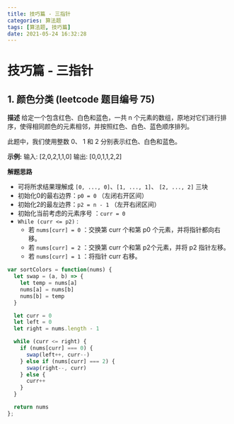 ```yaml
---
title: 技巧篇 - 三指针
categories: 算法题
tags: [算法题, 技巧篇]
date: 2021-05-24 16:32:28
---
```


# 技巧篇 - 三指针

## 1. 颜色分类 (leetcode 题目编号 75)

**描述**
给定一个包含红色、白色和蓝色，一共 n 个元素的数组，原地对它们进行排序，使得相同颜色的元素相邻，并按照红色、白色、蓝色顺序排列。

此题中，我们使用整数 0、 1 和 2 分别表示红色、白色和蓝色。


**示例:**
输入: [2,0,2,1,1,0]
输出: [0,0,1,1,2,2]

**解题思路**
* 可将所求结果理解成 `[0, ..., 0]`、`[1, ..., 1]`、 `[2, ..., 2]` 三块
* 初始化0的最右边界：`p0 = 0` （左闭右开区间）
* 初始化2的最左边界：`p2 = n - 1` （左开右闭区间）
* 初始化当前考虑的元素序号 ：`curr = 0`
* `While (curr <= p2)` :
  * 若 `nums[curr] = 0` ：交换第 curr 个和第 p0 个元素，并将指针都向右移。
  * 若 `nums[curr] = 2` ：交换第 curr 个和第 p2个元素，并将 p2 指针左移。
  * 若 `nums[curr] = 1` ：将指针 curr 右移。

```js
var sortColors = function(nums) {
  let swap = (a, b) => {
    let temp = nums[a]
    nums[a] = nums[b]
    nums[b] = temp
  }

  let curr = 0
  let left = 0
  let right = nums.length - 1

  while (curr <= right) {
    if (nums[curr] === 0) {
      swap(left++, curr--)
    } else if (nums[curr] === 2) {
      swap(right--, curr)
    } else {
      curr++
    }
  }

  return nums
};
```

